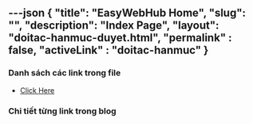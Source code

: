 ---json
{
    "title": "EasyWebHub Home",
    "slug": "",
    "description": "Index Page",
    "layout": "doitac-hanmuc-duyet.html",
    "permalink" : false,
    "activeLink" : "doitac-hanmuc"
}
---

### Danh sách các link trong file
- [Click Here](./blog-list.html)

### Chi tiết từng link trong blog